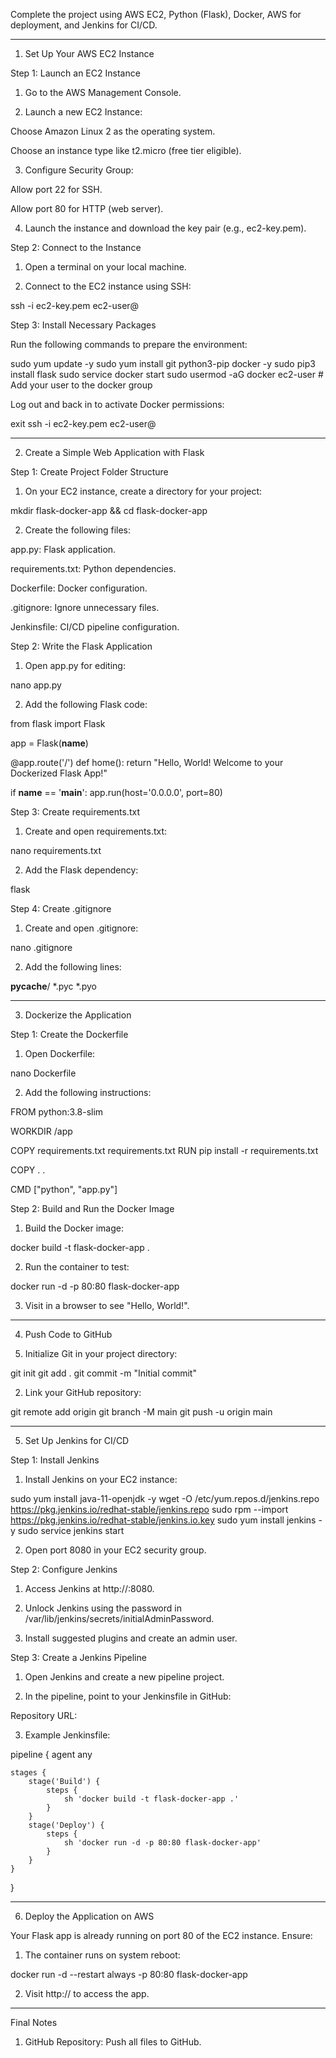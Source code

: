 Complete the project using AWS EC2, Python (Flask), Docker, AWS for deployment, and Jenkins for CI/CD.


---

1. Set Up Your AWS EC2 Instance

Step 1: Launch an EC2 Instance

1. Go to the AWS Management Console.


2. Launch a new EC2 Instance:

Choose Amazon Linux 2 as the operating system.

Choose an instance type like t2.micro (free tier eligible).



3. Configure Security Group:

Allow port 22 for SSH.

Allow port 80 for HTTP (web server).



4. Launch the instance and download the key pair (e.g., ec2-key.pem).



Step 2: Connect to the Instance

1. Open a terminal on your local machine.


2. Connect to the EC2 instance using SSH:

ssh -i ec2-key.pem ec2-user@<your-ec2-public-ip>



Step 3: Install Necessary Packages

Run the following commands to prepare the environment:

sudo yum update -y
sudo yum install git python3-pip docker -y
sudo pip3 install flask
sudo service docker start
sudo usermod -aG docker ec2-user  # Add your user to the docker group

Log out and back in to activate Docker permissions:

exit
ssh -i ec2-key.pem ec2-user@<your-ec2-public-ip>


---

2. Create a Simple Web Application with Flask

Step 1: Create Project Folder Structure

1. On your EC2 instance, create a directory for your project:

mkdir flask-docker-app && cd flask-docker-app


2. Create the following files:

app.py: Flask application.

requirements.txt: Python dependencies.

Dockerfile: Docker configuration.

.gitignore: Ignore unnecessary files.

Jenkinsfile: CI/CD pipeline configuration.




Step 2: Write the Flask Application

1. Open app.py for editing:

nano app.py


2. Add the following Flask code:

from flask import Flask

app = Flask(__name__)

@app.route('/')
def home():
    return "Hello, World! Welcome to your Dockerized Flask App!"

if __name__ == '__main__':
    app.run(host='0.0.0.0', port=80)



Step 3: Create requirements.txt

1. Create and open requirements.txt:

nano requirements.txt


2. Add the Flask dependency:

flask



Step 4: Create .gitignore

1. Create and open .gitignore:

nano .gitignore


2. Add the following lines:

__pycache__/
*.pyc
*.pyo




---

3. Dockerize the Application

Step 1: Create the Dockerfile

1. Open Dockerfile:

nano Dockerfile


2. Add the following instructions:

FROM python:3.8-slim

WORKDIR /app

COPY requirements.txt requirements.txt
RUN pip install -r requirements.txt

COPY . .

CMD ["python", "app.py"]



Step 2: Build and Run the Docker Image

1. Build the Docker image:

docker build -t flask-docker-app .


2. Run the container to test:

docker run -d -p 80:80 flask-docker-app


3. Visit <your-ec2-public-ip> in a browser to see "Hello, World!".




---

4. Push Code to GitHub

1. Initialize Git in your project directory:

git init
git add .
git commit -m "Initial commit"


2. Link your GitHub repository:

git remote add origin <your-repo-url>
git branch -M main
git push -u origin main




---

5. Set Up Jenkins for CI/CD

Step 1: Install Jenkins

1. Install Jenkins on your EC2 instance:

sudo yum install java-11-openjdk -y
wget -O /etc/yum.repos.d/jenkins.repo https://pkg.jenkins.io/redhat-stable/jenkins.repo
sudo rpm --import https://pkg.jenkins.io/redhat-stable/jenkins.io.key
sudo yum install jenkins -y
sudo service jenkins start


2. Open port 8080 in your EC2 security group.



Step 2: Configure Jenkins

1. Access Jenkins at http://<your-ec2-public-ip>:8080.


2. Unlock Jenkins using the password in /var/lib/jenkins/secrets/initialAdminPassword.


3. Install suggested plugins and create an admin user.



Step 3: Create a Jenkins Pipeline

1. Open Jenkins and create a new pipeline project.


2. In the pipeline, point to your Jenkinsfile in GitHub:

Repository URL: <your-repo-url>



3. Example Jenkinsfile:

pipeline {
    agent any

    stages {
        stage('Build') {
            steps {
                sh 'docker build -t flask-docker-app .'
            }
        }
        stage('Deploy') {
            steps {
                sh 'docker run -d -p 80:80 flask-docker-app'
            }
        }
    }
}




---

6. Deploy the Application on AWS

Your Flask app is already running on port 80 of the EC2 instance. Ensure:

1. The container runs on system reboot:

docker run -d --restart always -p 80:80 flask-docker-app


2. Visit http://<your-ec2-public-ip> to access the app.




---

Final Notes

1. GitHub Repository: Push all files to GitHub.



